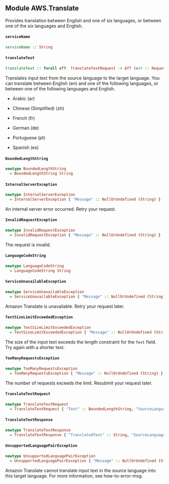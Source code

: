 ## Module AWS.Translate

<p>Provides translation between English and one of six languages, or between one of the six languages and English.</p>

#### `serviceName`

``` purescript
serviceName :: String
```

#### `translateText`

``` purescript
translateText :: forall eff. TranslateTextRequest -> Aff (err :: RequestError | eff) TranslateTextResponse
```

<p>Translates input text from the source language to the target language. You can translate between English (en) and one of the following languages, or between one of the following languages and English.</p> <ul> <li> <p>Arabic (ar)</p> </li> <li> <p>Chinese (Simplified) (zh)</p> </li> <li> <p>French (fr)</p> </li> <li> <p>German (de)</p> </li> <li> <p>Portuguese (pt)</p> </li> <li> <p>Spanish (es)</p> </li> </ul>

#### `BoundedLengthString`

``` purescript
newtype BoundedLengthString
  = BoundedLengthString String
```

#### `InternalServerException`

``` purescript
newtype InternalServerException
  = InternalServerException { "Message" :: NullOrUndefined (String) }
```

<p>An internal server error occurred. Retry your request.</p>

#### `InvalidRequestException`

``` purescript
newtype InvalidRequestException
  = InvalidRequestException { "Message" :: NullOrUndefined (String) }
```

<p>The request is invalid.</p>

#### `LanguageCodeString`

``` purescript
newtype LanguageCodeString
  = LanguageCodeString String
```

#### `ServiceUnavailableException`

``` purescript
newtype ServiceUnavailableException
  = ServiceUnavailableException { "Message" :: NullOrUndefined (String) }
```

<p>Amazon Translate is unavailable. Retry your request later.</p>

#### `TextSizeLimitExceededException`

``` purescript
newtype TextSizeLimitExceededException
  = TextSizeLimitExceededException { "Message" :: NullOrUndefined (String) }
```

<p>The size of the input text exceeds the length constraint for the <code>Text</code> field. Try again with a shorter text. </p>

#### `TooManyRequestsException`

``` purescript
newtype TooManyRequestsException
  = TooManyRequestsException { "Message" :: NullOrUndefined (String) }
```

<p>The number of requests exceeds the limit. Resubmit your request later.</p>

#### `TranslateTextRequest`

``` purescript
newtype TranslateTextRequest
  = TranslateTextRequest { "Text" :: BoundedLengthString, "SourceLanguageCode" :: LanguageCodeString, "TargetLanguageCode" :: LanguageCodeString }
```

#### `TranslateTextResponse`

``` purescript
newtype TranslateTextResponse
  = TranslateTextResponse { "TranslatedText" :: String, "SourceLanguageCode" :: LanguageCodeString, "TargetLanguageCode" :: LanguageCodeString }
```

#### `UnsupportedLanguagePairException`

``` purescript
newtype UnsupportedLanguagePairException
  = UnsupportedLanguagePairException { "Message" :: NullOrUndefined (String) }
```

<p>Amazon Translate cannot translate input text in the source language into this target language. For more information, see <a>how-to-error-msg</a>. </p>


